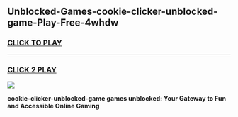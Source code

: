 
## Unblocked-Games-cookie-clicker-unblocked-game-Play-Free-4whdw
<h3>
<a href="https://premium76.site?title=cookie-clicker-unblocked-game&ref=12A">CLICK TO PLAY</a></h3>
<hr>

<h3>
<a href="https://premium76.site?title=cookie-clicker-unblocked-game&ref=12A">CLICK 2 PLAY</a>
  
</h3>

<a href="https://premium76.site?title=cookie-clicker-unblocked-game&ref=12A"><img src="https://clearcache.store/games.png"></a>


**cookie-clicker-unblocked-game games unblocked: Your Gateway to Fun and Accessible Online Gaming**
